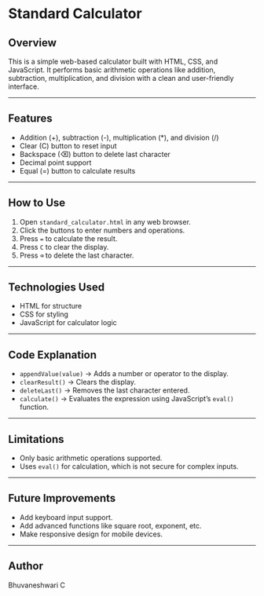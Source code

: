 # Standard Calculator

## Overview
This is a simple web-based calculator built with HTML, CSS, and JavaScript. It performs basic arithmetic operations like addition, subtraction, multiplication, and division with a clean and user-friendly interface.

---

## Features
- Addition (+), subtraction (-), multiplication (*), and division (/)
- Clear (C) button to reset input
- Backspace (⌫) button to delete last character
- Decimal point support
- Equal (=) button to calculate results

---

## How to Use
1. Open `standard_calculator.html` in any web browser.
2. Click the buttons to enter numbers and operations.
3. Press `=` to calculate the result.
4. Press `C` to clear the display.
5. Press `⌫` to delete the last character.

---

## Technologies Used
- HTML for structure
- CSS for styling
- JavaScript for calculator logic

---

## Code Explanation
- `appendValue(value)` → Adds a number or operator to the display.
- `clearResult()` → Clears the display.
- `deleteLast()` → Removes the last character entered.
- `calculate()` → Evaluates the expression using JavaScript’s `eval()` function.

---

## Limitations
- Only basic arithmetic operations supported.
- Uses `eval()` for calculation, which is not secure for complex inputs.

---

## Future Improvements
- Add keyboard input support.
- Add advanced functions like square root, exponent, etc.
- Make responsive design for mobile devices.

---

## Author
Bhuvaneshwari C
